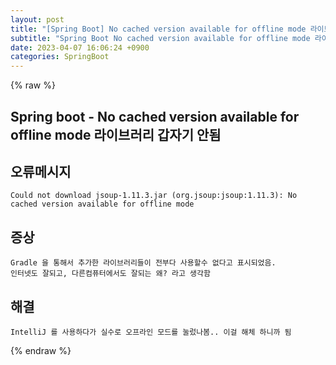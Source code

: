 ```yaml
---  
layout: post  
title: "[Spring Boot] No cached version available for offline mode 라이브러리 갑자기 안됨"  
subtitle: "Spring Boot No cached version available for offline mode 라이브러리 갑자기 안됨"  
date: 2023-04-07 16:06:24 +0900  
categories: SpringBoot  
---  
```

{% raw %}  
## Spring boot - No cached version available for offline mode 라이브러리 갑자기 안됨  
  
## 오류메시지  
  
	Could not download jsoup-1.11.3.jar (org.jsoup:jsoup:1.11.3): No cached version available for offline mode  
  
## 증상  
  
	Gradle 을 통해서 추가한 라이브러리들이 전부다 사용할수 없다고 표시되었음.  
	인터넷도 잘되고, 다른컴퓨터에서도 잘되는 왜? 라고 생각함  
  
## 해결  
  
	IntelliJ 를 사용하다가 실수로 오프라인 모드를 눌렀나봄.. 이걸 해체 하니까 됨  
{% endraw %}